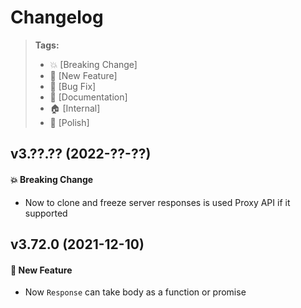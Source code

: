 Changelog
=========

> **Tags:**
> - :boom:       [Breaking Change]
> - :rocket:     [New Feature]
> - :bug:        [Bug Fix]
> - :memo:       [Documentation]
> - :house:      [Internal]
> - :nail_care:  [Polish]

## v3.??.?? (2022-??-??)

#### :boom: Breaking Change

* Now to clone and freeze server responses is used Proxy API if it supported

## v3.72.0 (2021-12-10)

#### :rocket: New Feature

* Now `Response` can take body as a function or promise
